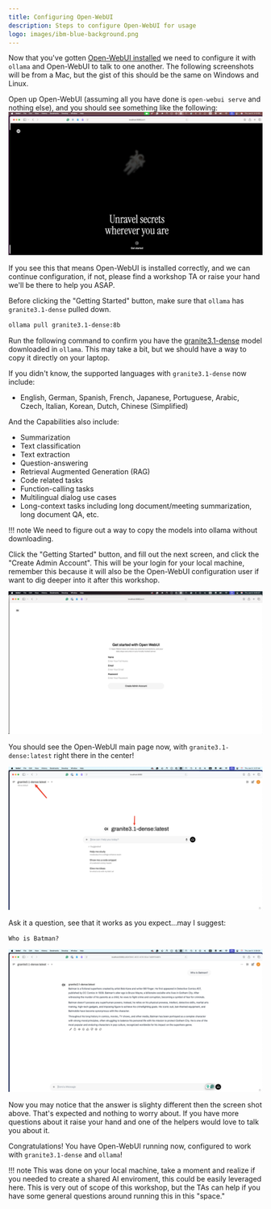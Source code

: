 ```yaml
---
title: Configuring Open-WebUI
description: Steps to configure Open-WebUI for usage
logo: images/ibm-blue-background.png
---
```


Now that you've gotten [Open-WebUI installed](../pre-work/README.md#open-webui) we need to configure it with `ollama` and Open-WebUI
to talk to one another. The following screenshots will be from a Mac, but the gist of this should be the same on Windows and Linux.

Open up Open-WebUI (assuming all you have done is `open-webui serve` and
nothing else), and you should see something like the following:
![default screen](../images/openwebui_open_screen.png)

If you see this that means Open-WebUI is installed correctly, and we can continue configuration, if not, please find a workshop TA or
raise your hand we'll be there to help you ASAP.

Before clicking the "Getting Started" button, make sure that `ollama` has
`granite3.1-dense` pulled down.

```bash
ollama pull granite3.1-dense:8b
```

Run the following command to confirm you have the [granite3.1-dense](https://ollama.com/library/granite3.1-dense)
model downloaded in `ollama`. This may take a bit, but we should have a way to copy it directly on your laptop.

If you didn't know, the supported languages with `granite3.1-dense` now include:

- English, German, Spanish, French, Japanese, Portuguese, Arabic, Czech, Italian, Korean, Dutch, Chinese (Simplified)

And the Capabilities also include:

- Summarization
- Text classification
- Text extraction
- Question-answering
- Retrieval Augmented Generation (RAG)
- Code related tasks
- Function-calling tasks
- Multilingual dialog use cases
- Long-context tasks including long document/meeting summarization, long document QA, etc.

!!! note
    We need to figure out a way to copy the models into ollama without downloading.

Click the "Getting Started" button, and fill out the next screen, and click the
"Create Admin Account". This will be your login for your local machine, remember this because
it will also be the Open-WebUI configuration user if want to dig deeper into it after this workshop.

![user setup screen](../images/openwebui_user_setup_screen.png)

You should see the Open-WebUI main page now, with `granite3.1-dense:latest` right there in
the center!

![main screen](../images/openwebui_main_screen.png)

Ask it a question, see that it works as you expect...may I suggest:

```
Who is Batman?
```

![batman](../images/openwebui_who_is_batman.png)

Now you may notice that the answer is slighty different then the screen shot above. That's expected and nothing to worry about. If
you have more questions about it raise your hand and one of the helpers would love to talk you about it.

Congratulations! You have Open-WebUI running now, configured to work with `granite3.1-dense` and `ollama`!

!!! note
    This was done on your local machine, take a moment and realize if you
    needed to create a shared AI enviroment, this could be easily leveraged
    here. This is very out of scope of this workshop, but the TAs can help if
    you have some general questions around running this in this "space."

